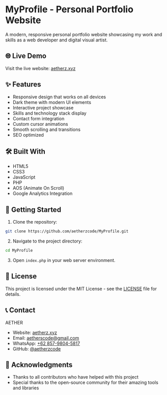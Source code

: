 # MyProfile - Personal Portfolio Website

A modern, responsive personal portfolio website showcasing my work and skills as a web developer and digital visual artist.

## 🌐 Live Demo

Visit the live website: [aetherz.xyz](https://aetherz.xyz)

## ✨ Features

- Responsive design that works on all devices
- Dark theme with modern UI elements
- Interactive project showcase
- Skills and technology stack display
- Contact form integration
- Custom cursor animations
- Smooth scrolling and transitions
- SEO optimized

## 🛠️ Built With

- HTML5
- CSS3
- JavaScript
- PHP
- AOS (Animate On Scroll)
- Google Analytics Integration

## 🚀 Getting Started

1. Clone the repository: 
```bash
git clone https://github.com/aetherzcode/MyProfile.git
```

2. Navigate to the project directory:
```bash
cd MyProfile
```

3. Open `index.php` in your web server environment.

## 📝 License

This project is licensed under the MIT License - see the [LICENSE](LICENSE) file for details.

## 📞 Contact

AETHER
- Website: [aetherz.xyz](https://aetherz.xyz)
- Email: aetherscode@gmail.com
- WhatsApp: [+62 857-9804-5817](https://wa.me/6285798045817)
- GitHub: [@aetherzcode](https://github.com/aetherzcode)

## 🙏 Acknowledgments

- Thanks to all contributors who have helped with this project
- Special thanks to the open-source community for their amazing tools and libraries
